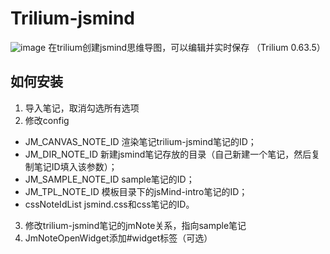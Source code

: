 # Trilium-jsmind
![image](https://github.com/waterovo/Trilium-jsmind/assets/61768530/ada2821b-ac11-410d-9541-7e259d85b79a)
在trilium创建jsmind思维导图，可以编辑并实时保存
（Trilium 0.63.5）
## 如何安装
1. 导入笔记，取消勾选所有选项
2. 修改config
- JM_CANVAS_NOTE_ID 渲染笔记trilium-jsmind笔记的ID；
- JM_DIR_NOTE_ID 新建jsmind笔记存放的目录（自己新建一个笔记，然后复制笔记ID填入该参数）；
- JM_SAMPLE_NOTE_ID sample笔记的ID；
- JM_TPL_NOTE_ID 模板目录下的jsMind-intro笔记的ID；
- cssNoteIdList jsmind.css和css笔记的ID。
3. 修改trilium-jsmind笔记的jmNote关系，指向sample笔记
4. JmNoteOpenWidget添加#widget标签（可选）
